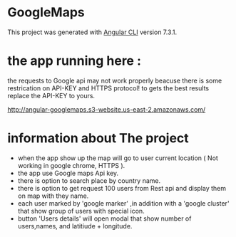 # GoogleMaps

This project was generated with [Angular CLI](https://github.com/angular/angular-cli) version 7.3.1.

# the app running here : 
the requests to Google api may not work properly beacuse there is some restrication on API-KEY and HTTPS protocol!
to gets the best results replace the API-KEY to yours.


http://angular-googlemaps.s3-website.us-east-2.amazonaws.com/


# information about The project

- when the app show up the map will go to user current  location ( Not working in google chrome, HTTPS ).
- the app use Google maps Api key.
- there is option to search place by country name.
- there is option to get request 100 users from Rest api and display them on map with they name.
- each user marked by 'google marker' ,in addition with a 'google cluster' that show group of users with special icon.
- button 'Users details' will open modal that show number of users,names, and latitiude + longitude.
